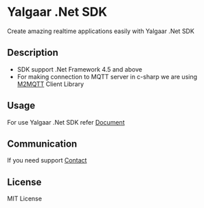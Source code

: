 # Yalgaar .Net SDK
Create amazing realtime applications easily with Yalgaar .Net SDK

## Description
* SDK support .Net Framework 4.5 and above 
* For making connection to MQTT server in c-sharp we are using [M2MQTT](https://github.com/eclipse/paho.mqtt.m2mqtt) Client Library

## Usage
For use Yalgaar .Net SDK refer [Document](https://www.yalgaar.io/documentation/net-api)

## Communication
If you need support [Contact](https://www.yalgaar.io/contact-us)

## License
MIT License
